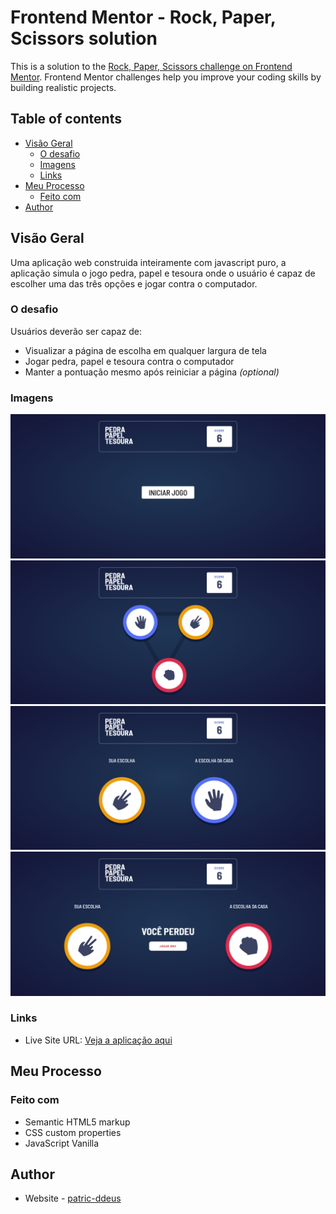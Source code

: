 # Frontend Mentor - Rock, Paper, Scissors solution
This is a solution to the [Rock, Paper, Scissors challenge on Frontend Mentor](https://www.frontendmentor.io/challenges/rock-paper-scissors-game-pTgwgvgH). Frontend Mentor challenges help you improve your coding skills by building realistic projects. 

## Table of contents

- [Visão Geral](#overview)
  - [O desafio](#the-challenge)
  - [Imagens](#screenshot)
  - [Links](#links)
- [Meu Processo](#my-process)
  - [Feito com](#built-with)
- [Author](#author)


## Visão Geral

Uma aplicação web construida inteiramente com javascript puro, a aplicação simula o jogo pedra, papel e tesoura
onde o usuário é capaz de escolher uma das três opções e jogar contra o computador.

### O desafio

Usuários deverão ser capaz de:

- Visualizar a página de escolha em qualquer largura de tela
- Jogar pedra, papel e tesoura contra o computador
- Manter a pontuação mesmo após reiniciar a página _(optional)_

### Imagens

![](./refs/firstPage.png)
![](./refs/secondPage.png)
![](./refs/thirdPage.png)
![](./refs/fourthPage.png)

### Links

- Live Site URL: [Veja a aplicação aqui](https://patrick-ddeus.github.io/pedra-papel-tesoura/)

## Meu Processo

### Feito com

- Semantic HTML5 markup
- CSS custom properties
- JavaScript Vanilla

## Author

- Website - [patric-ddeus](patrick-ddeus.github.io)

